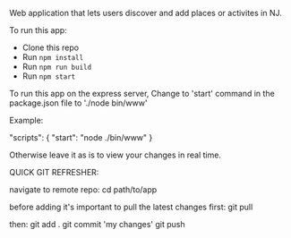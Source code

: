 Web application that lets users discover and add places or activites in NJ.

To run this app:

* Clone this repo
* Run `npm install`
* Run `npm run build`
* Run `npm start`

To run this app on the express server, Change to 'start' command in the package.json file to './node bin/www'

Example:

 "scripts": {
    "start": "node ./bin/www"
    }

Otherwise leave it as is to view your changes in real time.



QUICK GIT REFRESHER:

navigate to remote repo:
cd path/to/app

before adding it's important to pull the latest changes first:
git pull 

then:
git add .
git commit 'my changes'
git push



